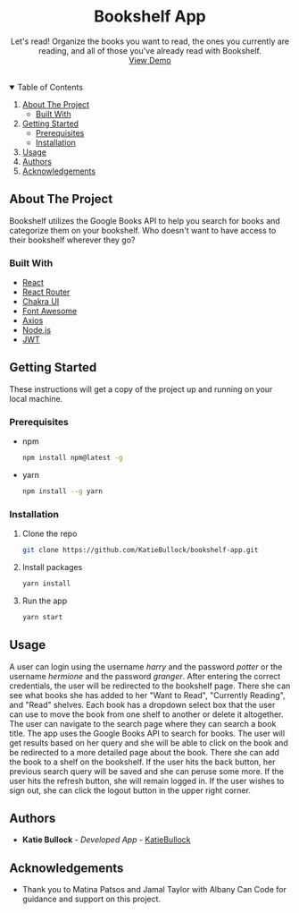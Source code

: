   <h1 align="center">Bookshelf App</h1>
  <p align="center">
    Let's read! Organize the books you want to read, the ones you currently are reading, and all of those you've already read with Bookshelf.
    <br />
    <a href="#">View Demo</a>
  </p>
</p>
<br />

<details open="open">
  <summary>Table of Contents</summary>
  <ol>
    <li>
      <a href="#about-the-project">About The Project</a>
      <ul>
        <li><a href="#built-with">Built With</a></li>
      </ul>
    </li>
    <li>
      <a href="#getting-started">Getting Started</a>
      <ul>
        <li><a href="#prerequisites">Prerequisites</a></li>
        <li><a href="#installation">Installation</a></li>
      </ul>
    </li>
    <li><a href="#usage">Usage</a></li>
    <li><a href="#authors">Authors</a></li>
    <li><a href="#acknowledgements">Acknowledgements</a></li>
  </ol>
</details>

## About The Project

Bookshelf utilizes the Google Books API to help you search for books and categorize them on your bookshelf. Who doesn't want to have access to their bookshelf wherever they go?

### Built With

- [React](https://reactjs.org/)
- [React Router](https://reactrouter.com/)
- [Chakra UI](https://chakra-ui.com/)
- [Font Awesome](https://fontawesome.com/)
- [Axios](https://www.npmjs.com/package/axios)
- [Node.js](https://nodejs.org/en/)
- [JWT](https://www.npmjs.com/package/jsonwebtoken)

## Getting Started

These instructions will get a copy of the project up and running on your local machine.

### Prerequisites

- npm
  ```sh
  npm install npm@latest -g
  ```
- yarn
  ```sh
  npm install --g yarn
  ```

### Installation

1. Clone the repo
   ```sh
   git clone https://github.com/KatieBullock/bookshelf-app.git
   ```
2. Install packages
   ```sh
   yarn install
   ```
3. Run the app
   ```sh
   yarn start
   ```

## Usage

A user can login using the username *harry* and the password *potter* or the username *hermione* and the password *granger*. After entering the correct credentials, the user will be redirected to the bookshelf page. There she can see what books she has added to her "Want to Read", "Currently Reading", and "Read" shelves. Each book has a dropdown select box that the user can use to move the book from one shelf to another or delete it altogether. The user can navigate to the search page where they can search a book title. The app uses the Google Books API to search for books. The user will get results based on her query and she will be able to click on the book and be redirected to a more detailed page about the book. There she can add the book to a shelf on the bookshelf. If the user hits the back button, her previous search query will be saved and she can peruse some more. If the user hits the refresh button, she will remain logged in. If the user wishes to sign out, she can click the logout button in the upper right corner.

## Authors

- **Katie Bullock** - _Developed App_ -
  [KatieBullock](https://github.com/KatieBullock)

## Acknowledgements

- Thank you to Matina Patsos and Jamal Taylor with Albany Can Code for guidance and support on this project.
